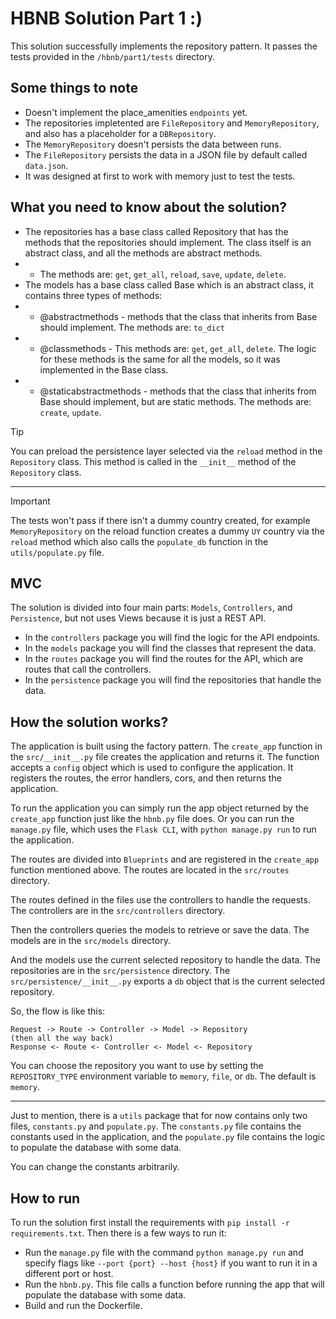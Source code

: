 # HBNB Solution Part 1 :)

This solution successfully implements the repository pattern.
It passes the tests provided in the `/hbnb/part1/tests` directory.

## Some things to note

- Doesn't implement the place_amenities `endpoints` yet.
- The repositories impletented are `FileRepository` and `MemoryRepository`, and also has a placeholder for a `DBRepository`.
- The `MemoryRepository` doesn't persists the data between runs.
- The `FileRepository` persists the data in a JSON file by default called `data.json`.
- It was designed at first to work with memory just to test the tests.

## What you need to know about the solution?

- The repositories has a base class called Repository that has the methods that the repositories should implement. The class itself is an abstract class, and all the methods are abstract methods.
- - The methods are: `get`, `get_all`, `reload`, `save`, `update`, `delete`.
- The models has a base class called Base which is an abstract class, it contains three types of methods:
- - @abstractmethods - methods that the class that inherits from Base should implement. The methods are: `to_dict`
- - @classmethods - This methods are: `get`, `get_all`, `delete`. The logic for these methods is the same for all the models, so it was implemented in the Base class.
- - @staticabstractmethods - methods that the class that inherits from Base should implement, but are static methods. The methods are: `create`, `update`.

> [!TIP]
> You can preload the persistence layer selected via the `reload` method in the `Repository` class.
> This method is called in the `__init__` method of the `Repository` class.

---

> [!IMPORTANT]
> The tests won't pass if there isn't a dummy country created, for example `MemoryRepository` on the reload function creates a dummy `UY` country via the `reload` method which also calls the `populate_db` function in the `utils/populate.py` file.

## MVC

The solution is divided into four main parts: `Models`, `Controllers`, and `Persistence`, but not uses Views because it is just a REST API.

- In the `controllers` package you will find the logic for the API endpoints.
- In the `models` package you will find the classes that represent the data.
- In the `routes` package you will find the routes for the API, which are routes that call the controllers.
- In the `persistence` package you will find the repositories that handle the data.

## How the solution works?

The application is built using the factory pattern. The `create_app` function in the `src/__init__.py` file creates the application and returns it. The function accepts a `config` object which is used to configure the application. It registers the routes, the error handlers, cors, and then returns the application.

To run the application you can simply run the app object returned by the `create_app` function just like the `hbnb.py` file does. Or you can run the `manage.py` file, which uses the `Flask CLI`, with `python manage.py run` to run the application.

The routes are divided into `Blueprints` and are registered in the `create_app` function mentioned above. The routes are located in the `src/routes` directory.

The routes defined in the files use the controllers to handle the requests. The controllers are in the `src/controllers` directory.

Then the controllers queries the models to retrieve or save the data. The models are in the `src/models` directory.

And the models use the current selected repository to handle the data. The repositories are in the `src/persistence` directory. The `src/persistence/__init__.py` exports a `db` object that is the current selected repository.

So, the flow is like this:

```text
Request -> Route -> Controller -> Model -> Repository
(then all the way back)
Response <- Route <- Controller <- Model <- Repository
```

You can choose the repository you want to use by setting the `REPOSITORY_TYPE` environment variable to `memory`, `file`, or `db`. The default is `memory`.

---
Just to mention, there is a `utils` package that for now contains only two files, `constants.py` and `populate.py`. The `constants.py` file contains the constants used in the application, and the `populate.py` file contains the logic to populate the database with some data.

You can change the constants arbitrarily.

## How to run

To run the solution first install the requirements with `pip install -r requirements.txt`. Then there is a few ways to run it:

- Run the `manage.py` file with the command `python manage.py run` and specify flags like `--port {port} --host {host}` if you want to run it in a different port or host.
- Run the `hbnb.py`. This file calls a function before running the app that will populate the database with some data.
- Build and run the Dockerfile.
